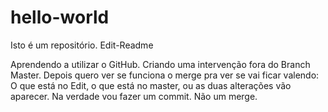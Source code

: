 # hello-world
Isto é um repositório. Edit-Readme


Aprendendo a utilizar o GitHub.
Criando uma intervenção fora do Branch Master. Depois quero ver se funciona o merge pra ver se vai ficar valendo: O que está no Edit, o que está no master, ou as duas alterações vão aparecer.
Na verdade vou fazer um commit. Não um merge.
